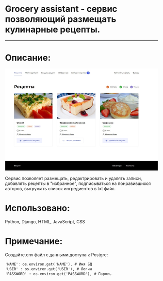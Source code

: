 Grocery assistant - сервис позволяющий размещать кулинарные рецепты.
=
---

Описание:
==
![Фото](https://github.com/miron-git/Grocery-assistant/raw/master/GroceryAssistant/recipe/static/images/GrAs1.jpg)


Сервис позволяет размещать, редактрировать и удалять записи, добавлять рецепты в "избранное", подписываться на понравившихся авторов, выгружать список ингредиентов в txt файл.


Использовано:
==
Python, Django, HTML, JavaScript, CSS

Примечание:
==
Создайте.env файл с данными доступа к Postgre:
~~~
'NAME': os.environ.get('NAME'), # Имя БД
'USER' : os.environ.get('USER'), # Логин
'PASSWORD' : os.environ.get('PASSWORD'), # Пароль
~~~

